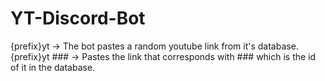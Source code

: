 # YT-Discord-Bot
{prefix}yt -> The bot pastes a random youtube link from it's database.
{prefix}yt ### -> Pastes the link that corresponds with ### which is the id of it in the database.
